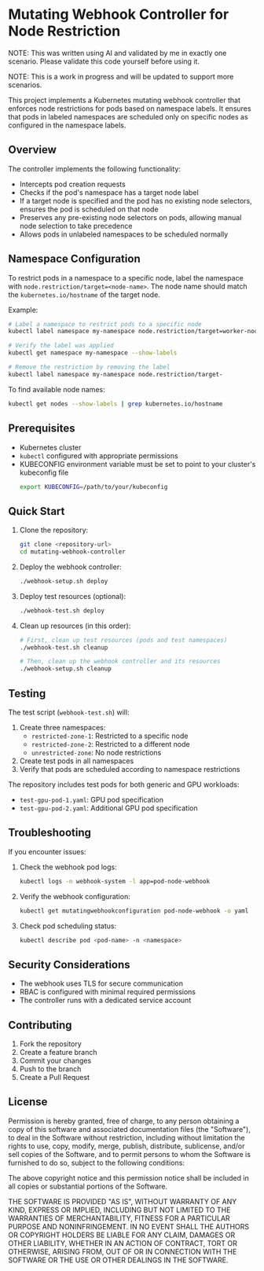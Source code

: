 # Mutating Webhook Controller for Node Restriction

NOTE: This was written using AI and validated by me in exactly one scenario. Please validate this code yourself before using it.

NOTE: This is a work in progress and will be updated to support more scenarios.

This project implements a Kubernetes mutating webhook controller that enforces node restrictions for pods based on namespace labels. It ensures that pods in labeled namespaces are scheduled only on specific nodes as configured in the namespace labels.

## Overview

The controller implements the following functionality:
- Intercepts pod creation requests
- Checks if the pod's namespace has a target node label
- If a target node is specified and the pod has no existing node selectors, ensures the pod is scheduled on that node
- Preserves any pre-existing node selectors on pods, allowing manual node selection to take precedence
- Allows pods in unlabeled namespaces to be scheduled normally

## Namespace Configuration

To restrict pods in a namespace to a specific node, label the namespace with `node.restriction/target=<node-name>`. The node name should match the `kubernetes.io/hostname` of the target node.

Example:
```bash
# Label a namespace to restrict pods to a specific node
kubectl label namespace my-namespace node.restriction/target=worker-node-1

# Verify the label was applied
kubectl get namespace my-namespace --show-labels

# Remove the restriction by removing the label
kubectl label namespace my-namespace node.restriction/target-
```

To find available node names:
```bash
kubectl get nodes --show-labels | grep kubernetes.io/hostname
```

## Prerequisites

- Kubernetes cluster
- `kubectl` configured with appropriate permissions
- KUBECONFIG environment variable must be set to point to your cluster's kubeconfig file
  ```bash
  export KUBECONFIG=/path/to/your/kubeconfig
  ```

## Quick Start

1. Clone the repository:
   ```bash
   git clone <repository-url>
   cd mutating-webhook-controller
   ```

2. Deploy the webhook controller:
   ```bash
   ./webhook-setup.sh deploy
   ```

3. Deploy test resources (optional):
   ```bash
   ./webhook-test.sh deploy
   ```

4. Clean up resources (in this order):
   ```bash
   # First, clean up test resources (pods and test namespaces)
   ./webhook-test.sh cleanup
   
   # Then, clean up the webhook controller and its resources
   ./webhook-setup.sh cleanup
   ```

## Testing

The test script (`webhook-test.sh`) will:
1. Create three namespaces:
   - `restricted-zone-1`: Restricted to a specific node
   - `restricted-zone-2`: Restricted to a different node
   - `unrestricted-zone`: No node restrictions
2. Create test pods in all namespaces
3. Verify that pods are scheduled according to namespace restrictions

The repository includes test pods for both generic and GPU workloads:
- `test-gpu-pod-1.yaml`: GPU pod specification
- `test-gpu-pod-2.yaml`: Additional GPU pod specification

## Troubleshooting

If you encounter issues:

1. Check the webhook pod logs:
   ```bash
   kubectl logs -n webhook-system -l app=pod-node-webhook
   ```

2. Verify the webhook configuration:
   ```bash
   kubectl get mutatingwebhookconfiguration pod-node-webhook -o yaml
   ```

3. Check pod scheduling status:
   ```bash
   kubectl describe pod <pod-name> -n <namespace>
   ```

## Security Considerations

- The webhook uses TLS for secure communication
- RBAC is configured with minimal required permissions
- The controller runs with a dedicated service account

## Contributing

1. Fork the repository
2. Create a feature branch
3. Commit your changes
4. Push to the branch
5. Create a Pull Request

## License

Permission is hereby granted, free of charge, to any person obtaining a copy of this software and associated documentation files (the "Software"), to deal in the Software without restriction, including without limitation the rights to use, copy, modify, merge, publish, distribute, sublicense, and/or sell copies of the Software, and to permit persons to whom the Software is furnished to do so, subject to the following conditions:

The above copyright notice and this permission notice shall be included in all copies or substantial portions of the Software.

THE SOFTWARE IS PROVIDED "AS IS", WITHOUT WARRANTY OF ANY KIND, EXPRESS OR IMPLIED, INCLUDING BUT NOT LIMITED TO THE WARRANTIES OF MERCHANTABILITY, FITNESS FOR A PARTICULAR PURPOSE AND NONINFRINGEMENT. IN NO EVENT SHALL THE AUTHORS OR COPYRIGHT HOLDERS BE LIABLE FOR ANY CLAIM, DAMAGES OR OTHER LIABILITY, WHETHER IN AN ACTION OF CONTRACT, TORT OR OTHERWISE, ARISING FROM, OUT OF OR IN CONNECTION WITH THE SOFTWARE OR THE USE OR OTHER DEALINGS IN THE SOFTWARE.